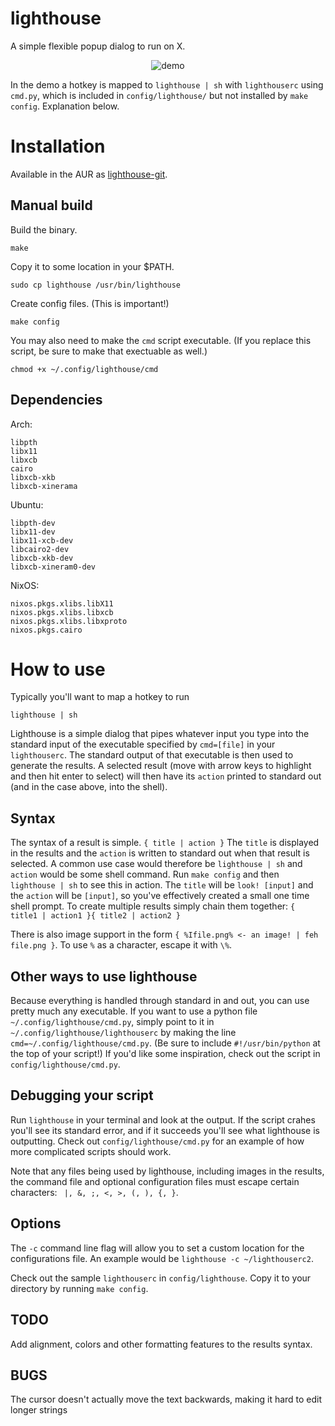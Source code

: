 # lighthouse
A simple flexible popup dialog to run on X.
<p align="center">
  <img src="http://i.imgur.com/Z6W0Ube.gif" alt="demo"/>
  <br>
</p>


In the demo a hotkey is mapped to `lighthouse | sh` with `lighthouserc` using `cmd.py`, which is included in `config/lighthouse/` but not installed by `make config`. Explanation below.
# Installation

Available in the AUR as [lighthouse-git](https://aur.archlinux.org/packages/lighthouse-git/).

Manual build
---

Build the binary.

    make

Copy it to some location in your $PATH.

    sudo cp lighthouse /usr/bin/lighthouse

Create config files. (This is important!)

    make config
    
You may also need to make the `cmd` script executable.  (If you replace this script, be sure to make that exectuable as well.)

    chmod +x ~/.config/lighthouse/cmd

Dependencies
---

Arch:

    libpth
    libx11
    libxcb
    cairo
    libxcb-xkb
    libxcb-xinerama

Ubuntu:

    libpth-dev
    libx11-dev
    libx11-xcb-dev
    libcairo2-dev
    libxcb-xkb-dev
    libxcb-xineram0-dev

NixOS:

    nixos.pkgs.xlibs.libX11
    nixos.pkgs.xlibs.libxcb
    nixos.pkgs.xlibs.libxproto
    nixos.pkgs.cairo

# How to use
Typically you'll want to map a hotkey to run

    lighthouse | sh

Lighthouse is a simple dialog that pipes whatever input you type into
the standard input of the executable specified by `cmd=[file]` in your
`lighthouserc`. The standard output of that executable is then used to
generate the results.  A selected result (move with arrow keys to highlight
and then hit enter to select) will then have its `action`
printed to standard out (and in the case above, into the shell).

Syntax
---
The syntax of a result is simple.
`{ title | action }`
The `title` is displayed in the results and the `action` is written to standard out
when that result is selected.  A common use case would therefore be
`lighthouse | sh` and `action` would be some shell command.  Run `make config` and then
`lighthouse | sh` to see this in action.  The `title` will be `look! [input]` and the
`action` will be `[input]`, so you've effectively created a small one time shell prompt.
To create multiple results simply chain them together: `{ title1 | action1 }{ title2 | action2 }`

There is also image support in the form `{ %Ifile.png% <- an image! | feh file.png }`.
To use `%` as a character, escape it with `\%`.

Other ways to use lighthouse
---
Because everything is handled through standard in and out, you can use pretty much any
executable.  If you want to use a python file `~/.config/lighthouse/cmd.py`, simply point to it in `~/.config/lighthouse/lighthouserc`
by making the line `cmd=~/.config/lighthouse/cmd.py`.  (Be sure to include `#!/usr/bin/python` at the top of your script!)  If you'd like some inspiration, check out the script in `config/lighthouse/cmd.py`.

Debugging your script
---
Run `lighthouse` in your terminal and look at the output.  If the script crahes you'll see its
standard error, and if it succeeds you'll see what lighthouse is outputting.  Check out
`config/lighthouse/cmd.py` for an example of how more complicated scripts should work.

Note that any files being used by lighthouse, including images in the results, the command file and optional configuration files must escape certain characters: ` |, &, ;, <, >, (, ), {, }`.

Options
---
The `-c` command line flag will allow you to set a custom location for the configurations file.
An example would be `lighthouse -c ~/lighthouserc2`.

Check out the sample `lighthouserc` in `config/lighthouse`.  Copy it to your directory by
running `make config`.

TODO
---
Add alignment, colors and other formatting features to the results syntax.

BUGS
---
The cursor doesn't actually move the text backwards, making it hard to edit longer strings
